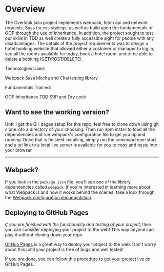 # Overview 

The Overlook solo project implements webpack, fetch api and network requests, Sass for css stylings, as well as build upon the 
fundamentals of OOP through the use of inheritance. In addition, the project sought to test our skills in TDD as well create a fully accessible sight for people with any disadvantages. The details of the project requirements was to design a hotel booking website that allowed either a customer or manager to log in, see all the rooms available for today, book a hotel room, and to be able to delete a booking (GET/POST/DELETE).


Technologies Used:

Webpack
Sass 
Mocha and Chai testing library

Fundamentals Trained:

OOP Inheritance
TDD
SRP and Dry code


## Want to see the working version? 

Until I get the GH pages setup for this repo, feel free to clone down using git clone into a directory of your choosing. Then run npm install to load all the dependencies and run webpack's configuration file to get you up and running. Once that is finished installing, simply run the command npm start and a url link to a local live server is available for you to copy and paste into your browser



----


## Webpack?

If you look in the `package.json` file, you'll see one of the library dependencies called `webpack`. If you're interested in learning more about what Webpack is and how it works behind the scenes, take a look through the [Webpack configuration documentation](https://webpack.js.org/concepts/).

## Deploying to GitHub Pages

_If you are finished with the functionality and testing of your project_, then you can consider deploying your project to the web! This way anyone can play it without cloning down your repo.

[GitHub Pages](https://pages.github.com/) is a great way to deploy your project to the web. Don't worry about this until your project is free of bugs and well tested!

If you _are_ done, you can follow [this procedure](./gh-pages-procedure.md) to get your project live on GitHub Pages.
